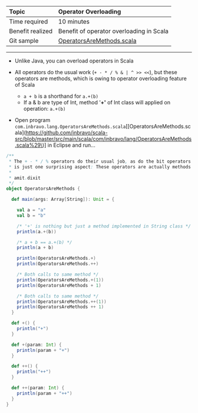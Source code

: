 | Topic | Operator Overloading |
| :--- | :--- |
| Time required | 10 minutes |
| Benefit realized | Benefit of operator overloading in Scala |
| Git sample | [OperatorsAreMethods.scala](https://github.com/inbravo/scala-src/blob/master/src/main/scala/com/inbravo/lang/OperatorsAreMethods.scala) |

---

* Unlike Java, you can overload operators in Scala
* All operators do the usual work \(`+ - * / % & | ^ >> <<`\), but these operators are methods, which is owing to operator overloading feature of Scala

  * `a + b`  is a shorthand for `a.+(b)`
  * If a & b are type of Int, method '**+'** of Int class will applied on operation: `a.+(b)`

* Open program `com.inbravo.lang.OperatorsAreMethods.scala`\[[OperatorsAreMethods.scala](https://github.com/inbravo/scala-src/blob/master/src/main/scala/com/inbravo/lang/OperatorsAreMethods.scala%29\)\] in Eclipse and run...

```scala
/**
 * The + - * / % operators do their usual job, as do the bit operators & | ^ >> <<. There
 * is just one surprising aspect: These operators are actually methods : Quote from 'Scala for the Impatient'
 *
 * amit.dixit
 */
object OperatorsAreMethods {

  def main(args: Array[String]): Unit = {

    val a = "a"
    val b = "b"

    /* '+' is nothing but just a method implemented in String class */
    println(a.+(b))

    /* a + b == a.+(b) */
    println(a + b)

    println(OperatorsAreMethods.+)
    println(OperatorsAreMethods.++)

    /* Both calls to same method */
    println(OperatorsAreMethods.+(1))
    println(OperatorsAreMethods + 1)

    /* Both calls to same method */
    println(OperatorsAreMethods.++(1))
    println(OperatorsAreMethods ++ 1)
  }

  def +() {
    println("+")
  }

  def +(param: Int) {
    println(param + "+")
  }

  def ++() {
    println("++")
  }

  def ++(param: Int) {
    println(param + "++")
  }
}
```




